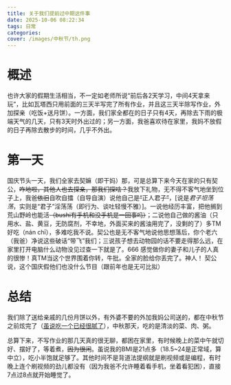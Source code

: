 ```yaml
---
title: 关于我们提前过中期这件事
date: 2025-10-06 08:22:34
tags: 日常
categories:
cover: /images/中秋节/th.png
---
```


# 概述
也许大家的假期生活相当，不一定如老师所说“前后各2天学习，中间4天拿来玩”，比如瓦塔西只用前面的三天半写完了所有作业，并且这三天半除写作业，外加探亲（吃饭+送月饼）。一方面，我们家全都在的日子只有4天，再除去下雨的极端天气的几天，只有3天时外出过的；另一方面，我爸喜欢待在家里，我妈不放假的日子再除去散步的时间，几乎不外出。
# 第一天
国庆节头一天，我们全家去契嫲（即干妈）那，可是总算下来今天在家的只有契公，<del>咋地啦，其他人也去探亲，那我们探啥？</del>我放下礼物，无不得不客气地坐到位子上，我爸<del>依旧</del>自吹自擂（自导自演）说他自己是<del>“</del>正人君子<del>”</del>，\[说是<i>君子坦荡荡</i>，实则是“君子”淫荡荡（即行为、谈吐轻慢不雅）\]。一说他经历丰富，把他搁到荒山野岭也能活<del>（bushi有手机和没手机是一回事吗）</del>；二说他自己做的酱油（只用水、盐、黄豆，无防腐剂，不幸地，外面买来的酱油用完了，没剩的了）多TM好吃（nán  chī），多难吃我不说。契公也是无不客气地说他思想落后，你个老六（我爸）净说这些破话“带飞”我们；三说孩子想去动物园的话不要走得那么远，在家里打开电脑什么动物没见过查一下就是了。666  感觉做你的妻子和儿子的人真的很惨！真TM当这个世界围着你转，牛批。全家的脸给你丢完了。神人！       契公说，这个国庆假他们也没什么节目（跟前年也是无可比拟）
# 总结
我们除了送给亲戚的几份月饼以外，有外婆不要的外加我妈公司送的，都在中秋节之前炫完了（<u>虽说吃一个已经很腻了</u>），中秋那天，吃的是清淡的菜、肉、粥。

总算下来，不写作业的那几天真的很无聊，都困在家里，有时候晚上的菜中午就切好、摆好了，等着煮，<del>因为很闲</del>。虽说我的BMI是21点多（18.5~24是正常域，算中立），吃小半饱就足够了。其他时间不是背道法提纲就是刷视频或是编程，有时晚上连个刷视频的劲儿都没有（因为我爸不允许睡着看手机，坐着看犯困），直接7点过8点就开始睡觉了。
